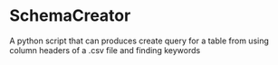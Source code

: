 # SchemaCreator
A python script that can produces create query for a table from using column headers of a .csv file and finding keywords
